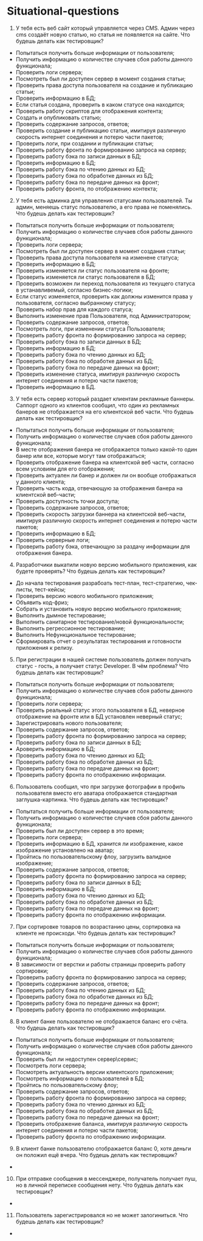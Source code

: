 # Situational-questions

1. У тебя есть веб сайт который управляется через CMS. Админ через cms создаёт новую статью, но статья не появляется на сайте. Что будешь делать как тестировщик?
* Попытаться получить больше информации от пользователя;
* Получить информацию о количестве случаев сбоя работы данного функционала;
* Проверить логи сервера;
* Посмотреть был ли доступен сервер в момент создания статьи;
* Проверить права доступа пользователя на создание и публикацию статьи;
* Проверить информацию в БД; 
* Если статья создана, проверить в каком статусе она находится;
* Проверить работу скриптов для отображения контента;
* Создать и опубликовать статью;
* Проверить содержание запросов, ответов;
* Проверить создание и публикацию статьи, имитируя различную скорость интернет соединения и потерю части пакетов;
* Проверить логи, при создании и публикации статьи;
* Проверить работу фронта по формированию запроса на сервер;
* Проверить работу бэка по записи данных в БД;
* Проверить информацию в БД;
* Проверить работу бэка по чтению данных из БД;
* Проверить работу бэка по обработке данных из БД;
* Проверить работу бэка по передаче данных на фронт;
* Проверить работу фронта, по отображению контекта;

2. У тебя есть админка для управления статусами пользователей. Ты админ, меняешь статус пользователю, а его права не поменялись. Что будешь делать как тестировщик?
* Попытаться получить больше информации от пользователя;
* Получить информацию о количестве случаев сбоя работы данного функционала;
* Проверить логи сервера;
* Посмотреть был ли доступен сервер в момент создания статьи;
* Проверить права доступа пользователя на изменене статуса;
* Проверить информацию в БД;
* Проверить изменяется ли статус пользователя на фронте;
* Проверить изменяется ли статус пользователя в БД;
* Проверить возможен ли переход пользователя из текущего статуса в устанавливемый, согласно бизнес-логики;
* Если статус изменяется, проверить как должны изменится права у пользователя, согласно выбранному статусу;
* Проверить набор прав для каждого статуса;
* Выполнить изменение прав Пользователя, под Администратором;
* Проверить содержание запросов, ответов;
* Посмотреть логи, при изменении статуса Пользователя;
* Проверить работу фронта по формированию запроса на сервер;
* Проверить работу бэка по записи данных в БД;
* Проверить информацию в БД;
* Проверить работу бэка по чтению данных из БД;
* Проверить работу бэка по обработке данных из БД;
* Проверить работу бэка по передаче данных на фронт;
* Проверить изменение статуса, имитируя различную скорость интернет соединения и потерю части пакетов;
* Проверить информацию в БД.

3. У тебя есть сервер который раздает клиентам рекламные баннеры. Саппорт одного из клиентов сообщил, что один из рекламных банеров не отображается на его клиентской веб части. Что будешь делать как тестировщик?
* Попытаться получить больше информации от пользователя;
* Получить информацию о количестве случаев сбоя работы данного функционала;
* В месте отображения банера не отображается только какой-то один банер или все, которые могут там отображаться;
* Проверить отображение банера на клиентской веб части, согласно всем условиям для его отображения;
* Проверить актуален ли банер и должен ли он вообще отображаться у данного клиента;
* Проверить часть кода, отвечающую за отображения банера на клиентской веб-части;
* Проверить доступность точки доступа;
* Проверить содержание запросов, ответов;
* Проверить скорость загрузки баннера на клиентской веб-части, имитируя различную скорость интернет соединения и потерю части пакетов;
* Проверить информацию в БД;
* Проверить серверные логи;
* Проверить работу бэка, отвечающую за раздачу информации для отображения банера.
 
4. Разработчики выкатили новую версию мобильного приложения, как будете проверять? Что будешь делать как тестировщик?
* До начала тестирования разрабоать тест-план, тест-стратегию, чек-листы, тест-кейсы;
* Проверить версию нового мобильного приложения;
* Объявить код-фриз;
* Собрать и установить новую версию мобильного приложения;
* Выполнить дымное тестирование;
* Выполнить санитарное тестирование/новой функциональности;
* Выполнить регрессионное тестирование;
* Выполнить Нефункциональное тестирование;
* Сформировать отчет о результатах тестирования и готовности приложения к релизу.

5. При регистрации в нашей системе пользователь должен получать статус - гость, а получает статус Developer. В чём проблема? Что будешь делать как тестировщик?
* Попытаться получить больше информации от пользователя;
* Получить информацию о количестве случаев сбоя работы данного функционала;
* Проверить логи сервера;
* Проверить реальный статус этого пользователя в БД, неверное отображение на фронте или в БД установлен неверный статус;
* Зарегистрировать нового пользователя;
* Проверить содержание запросов, ответов;
* Проверить работу фронта по формированию запроса на сервер;
* Проверить работу бэка по записи данных в БД;
* Ароверить информацию в БД;
* Проверить работу бэка по чтению данных из БД;
* Проверить работу бэка по обработке данных из БД;
* Проверить работу бэка по передаче данных на фронт;
* Проверить работу фронта по отображению информации.

6. Пользователь сообщил, что при загрузке фотографии в профиль пользователя вместо его аватара отображается стандартная заглушка-картинка. Что будешь делать как тестировщик?
* Попытаться получить больше информации от пользователя;
* Получить информацию о количестве случаев сбоя работы данного функционала;
* Проверить был ли доступен сервер в это время;
* Проверить логи сервера;
* Проверить информацию в БД, хранится ли изображение, какое изображение установлено на аватар;
* Пройтись по пользовательскому флоу, загрузить валидное изображение;
* Проверить содержание запросов, ответов;
* Проверить работу фронта по формированию запроса на сервер;
* Проверить работу бэка по записи данных в БД;
* Проверить информацию в БД;
* Проверить работу бэка по чтению данных из БД;
* Проверить работу бэка по обработке данных из БД;
* Проверить работу бэка по передаче данных на фронт;
* Проверить работу фронта по отображению информации.

7. При сортировке товаров по возрастанию цены, сортировка на клиенте не происходи. Что будешь делать как тестировщик?
* Попытаться получить больше информации от пользователя;
* Получить информацию о количестве случаев сбоя работы данного функционала;
* В зависимости от верстки и работы страницы проверить работу сортировки;
* Проверить работу фронта по формированию запроса на сервер;
* Проверить содержание запросов, ответов;
* Проверить работу бэка по чтению данных из БД;
* Проверить работу бэка по обработке данных из БД;
* Проверить работу бэка по передаче данных на фронт;
* Проверить работу фронта по отображению информации.

8. В клиент банке пользователю не отображается баланс его счёта. Что будешь делать как тестировщик?
* Попытаться получить больше информации от пользователя;
* Получить информацию о количестве случаев сбоя работы данного функционала;
* Проверить был ли недоступен сервер\сервис;
* Посмотреть логи сервера;
* Посмотреть актуальность версии клиентского приложения;
* Посмотреть информацию о пользователей в БД;
* Пройтись по пользовательскому флоу;
* Проверить содержание запросов, ответов;
* Проверить работу фронта по формированию запроса на сервер;
* Проверить работу бэка по чтению данных из БД;
* Проверить работу бэка по обработке данных из БД;
* Проверить работу бэка по передаче данных на фронт;
* Проверить отображение баланса, имитируя различную скорость интернет соединения и потерю части пакетов;
* Проверить работу фронта по отображению информации.

9. В клиент банке пользователю отображается баланс 0, хотя деньги он положил ещё вчера. Что будешь делать как тестировщик?
*
10. При отправке сообщения в мессенджере, получатель получает пуш, но в личной переписке сообщения нету. Что будешь делать как тестировщик?
* 
11. Пользователь зарегистрировался но не может залогиниться. Что будешь делать как тестировщик?
*
